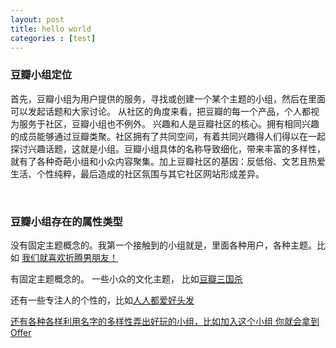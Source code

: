 ```yaml
---
layout: post
title: hello world
categories : [test]
---
```


<div id="content" class="center">
<section>
	<article>
		<h3>豆瓣小组定位</h3>
		<p>首先，豆瓣小组为用户提供的服务，寻找或创建一个某个主题的小组，然后在里面可以发起话题和大家讨论。
			从社区的角度来看，把豆瓣的每一个产品，个人都视为服务于社区，豆瓣小组也不例外。
			兴趣和人是豆瓣社区的核心。拥有相同兴趣的成员能够通过豆瓣类聚。社区拥有了共同空间，有着共同兴趣得人们得以在一起探讨兴趣话题，这就是小组。豆瓣小组具体的名称导致细化，带来丰富的多样性，就有了各种奇葩小组和小众内容聚集。加上豆瓣社区的基因：反低俗、文艺且热爱生活、个性纯粹，最后造成的社区氛围与其它社区网站形成差异。
		</p>
		<br />
		<h3>豆瓣小组存在的属性类型</h3>
		<p>没有固定主题概念的。我第一个接触到的小组就是，里面各种用户，各种主题。比如 <a href="http://www.douban.com/group/Junko520/">我们就喜欢折腾男朋友！</a>   
		</p>	
		<p>有固定主题概念的。 一些小众的文化主题， 比如<a href="http://www.douban.com/group/imre/">豆瓣三国杀</a>
		</p>
		<p>还有一些专注人的个性的，比如<a href="http://www.douban.com/group/toufa/">人人都爱好头发</p>
		<p>还有各种各样利用名字的多样性弄出好玩的小组，比如<a href="http://www.douban.com/group/offer/">加入这个小组 你就会拿到Offer </p>
	</article>
</section>
</div>